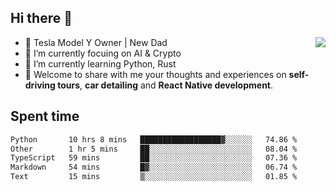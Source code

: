 ## Hi there 👋
<img align="right" src="https://github-readme-stats.vercel.app/api?username=ljunb&show_icons=true&icon_color=CE1D2D&text_color=718096&bg_color=00000000&hide_title=true&hide_border=true" />

- 🚗 Tesla Model Y Owner | New Dad
- 🔭 I’m currently focuing on AI & Crypto
- 🌱 I’m currently learning Python, Rust
- 💬 Welcome to share with me your thoughts and experiences on **self-driving tours**, **car detailing** and **React Native development**.




## Spent time
<!--START_SECTION:waka-->

```txt
Python       10 hrs 8 mins   ██████████████████▓░░░░░░   74.86 %
Other        1 hr 5 mins     ██░░░░░░░░░░░░░░░░░░░░░░░   08.04 %
TypeScript   59 mins         ██░░░░░░░░░░░░░░░░░░░░░░░   07.36 %
Markdown     54 mins         █▓░░░░░░░░░░░░░░░░░░░░░░░   06.74 %
Text         15 mins         ▒░░░░░░░░░░░░░░░░░░░░░░░░   01.85 %
```

<!--END_SECTION:waka-->
